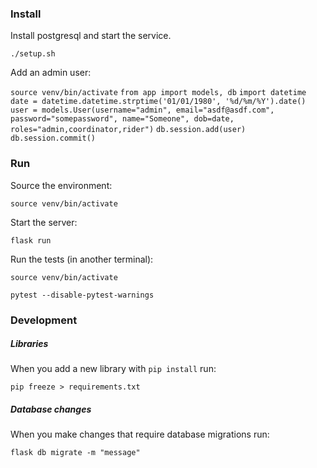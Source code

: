### Install

Install postgresql and start the service.

`./setup.sh`

Add an admin user:

`source venv/bin/activate`
`from app import models, db`
`import datetime`
`date = datetime.datetime.strptime('01/01/1980', '%d/%m/%Y').date()`
`user = models.User(username="admin", email="asdf@asdf.com", password="somepassword", name="Someone", dob=date, roles="admin,coordinator,rider")`
`db.session.add(user)`
`db.session.commit()`

### Run
Source the environment:

`source venv/bin/activate`

Start the server:

`flask run`

Run the tests (in another terminal):

`source venv/bin/activate`

`pytest --disable-pytest-warnings`

### Development
##### Libraries
When you add a new library with `pip install` run:

`pip freeze > requirements.txt`

##### Database changes
When you make changes that require database migrations run:

`flask db migrate -m "message"`
